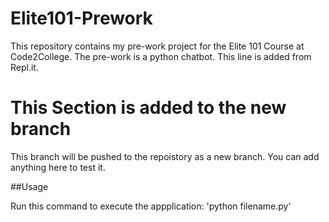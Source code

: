 # Elite101-Prework
This repository contains my pre-work project for the Elite 101 Course at Code2College.
The pre-work is a python chatbot.
This line is added from Repl.it.

# This Section is added to the new branch
This branch will be pushed to the repoistory as a new branch.
You can add anything here to test it. 

##Usage 

Run this command to execute the appplication:
'python filename.py'
